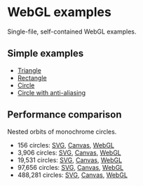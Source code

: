 # WebGL examples

Single-file, self-contained WebGL examples.

## Simple examples

* [Triangle](https://rawgit.com/pauldraper/webgl-examples/master/triangle.html)
* [Rectangle](https://rawgit.com/pauldraper/webgl-examples/master/rectangle.html)
* [Circle](https://rawgit.com/pauldraper/webgl-examples/master/circle.html)
* [Circle with anti-aliasing](https://rawgit.com/pauldraper/webgl-examples/master/circle-antialiased.html)

## Performance comparison

Nested orbits of monochrome circles.

* 156 circles: [SVG](https://rawgit.com/pauldraper/webgl-examples/master/orbits/svg.html#3), [Canvas](https://rawgit.com/pauldraper/webgl-examples/master/orbits/canvas.html#3), [WebGL](https://rawgit.com/pauldraper/webgl-examples/master/orbits/webgl-one.html#3)
* 3,906 circles: [SVG](https://rawgit.com/pauldraper/webgl-examples/master/orbits/svg.html#5), [Canvas](https://rawgit.com/pauldraper/webgl-examples/master/orbits/canvas.html#5), [WebGL](https://rawgit.com/pauldraper/webgl-examples/master/orbits/webgl-one.html#5)
* 19,531 circles: [SVG](https://rawgit.com/pauldraper/webgl-examples/master/orbits/svg.html#6), [Canvas](https://rawgit.com/pauldraper/webgl-examples/master/orbits/canvas.html#6), [WebGL](https://rawgit.com/pauldraper/webgl-examples/master/orbits/webgl-one.html#6)
* 97,656 circles: [SVG](https://rawgit.com/pauldraper/webgl-examples/master/orbits/svg.html#7), [Canvas](https://rawgit.com/pauldraper/webgl-examples/master/orbits/canvas.html#7), [WebGL](https://rawgit.com/pauldraper/webgl-examples/master/orbits/webgl-one.html#7)
* 488,281 circles: [SVG](https://rawgit.com/pauldraper/webgl-examples/master/orbits/svg.html#8), [Canvas](https://rawgit.com/pauldraper/webgl-examples/master/orbits/canvas.html#8), [WebGL](https://rawgit.com/pauldraper/webgl-examples/master/orbits/webgl-one.html#8)